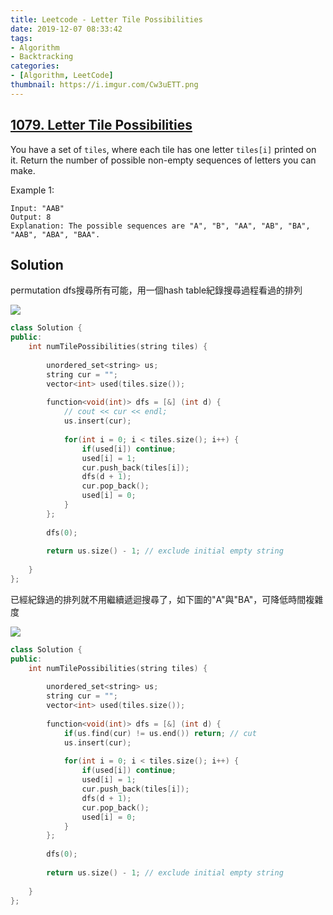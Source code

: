 ```yaml
---
title: Leetcode - Letter Tile Possibilities
date: 2019-12-07 08:33:42
tags:
- Algorithm
- Backtracking
categories:
- [Algorithm, LeetCode]
thumbnail: https://i.imgur.com/Cw3uETT.png
---
```


## [1079. Letter Tile Possibilities](https://leetcode.com/problems/letter-tile-possibilities/)

You have a set of `tiles`, where each tile has one letter `tiles[i]` printed on it.  Return the number of possible non-empty sequences of letters you can make.


Example 1:

```
Input: "AAB"
Output: 8
Explanation: The possible sequences are "A", "B", "AA", "AB", "BA", "AAB", "ABA", "BAA".
```


## Solution

<!-- more -->


permutation dfs搜尋所有可能，用一個hash table紀錄搜尋過程看過的排列

<img src="https://i.imgur.com/tKOHTeB.png" />

```cpp
class Solution {
public:
    int numTilePossibilities(string tiles) {
        
        unordered_set<string> us;
        string cur = "";
        vector<int> used(tiles.size());
        
        function<void(int)> dfs = [&] (int d) {
            // cout << cur << endl;
            us.insert(cur);
            
            for(int i = 0; i < tiles.size(); i++) {
                if(used[i]) continue;
                used[i] = 1;
                cur.push_back(tiles[i]);
                dfs(d + 1);
                cur.pop_back();
                used[i] = 0;
            }
        };
        
        dfs(0);
        
        return us.size() - 1; // exclude initial empty string
        
    }
};
```

已經紀錄過的排列就不用繼續遞迴搜尋了，如下圖的"A"與"BA"，可降低時間複雜度

<img src="https://i.imgur.com/dGYbCTf.png" />

```cpp
class Solution {
public:
    int numTilePossibilities(string tiles) {
        
        unordered_set<string> us;
        string cur = "";
        vector<int> used(tiles.size());
        
        function<void(int)> dfs = [&] (int d) {
            if(us.find(cur) != us.end()) return; // cut
            us.insert(cur);
            
            for(int i = 0; i < tiles.size(); i++) {
                if(used[i]) continue;
                used[i] = 1;
                cur.push_back(tiles[i]);
                dfs(d + 1);
                cur.pop_back();
                used[i] = 0;
            }
        };
        
        dfs(0);
        
        return us.size() - 1; // exclude initial empty string
        
    }
};
``` 